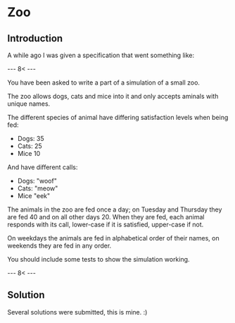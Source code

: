 # Zoo

## Introduction

A while ago I was given a specification that went something like:

--- 8< ---

You have been asked to write a part of a simulation of a small zoo.

The zoo allows dogs, cats and mice into it and only accepts aminals with unique names.

The different species of animal have differing satisfaction levels when being fed:

 - Dogs: 35
 - Cats: 25
 - Mice 10

And have different calls:

 - Dogs: "woof"
 - Cats: "meow"
 - Mice "eek"

 The animals in the zoo are fed once a day; on Tuesday and Thursday they are fed 40 and on all other days 20. When they are fed, each animal responds with its call, lower-case if it is satisfied, upper-case if not.

 On weekdays the animals are fed in alphabetical order of their names, on weekends they are fed in any order.

 You should include some tests to show the simulation working.

 --- 8< ---

 ## Solution

 Several solutions were submitted, this is mine. :)

